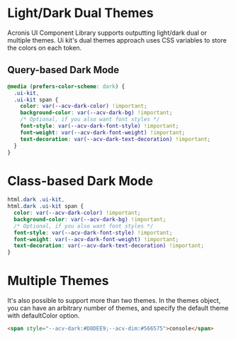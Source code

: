# Light/Dark Dual Themes

Acronis UI Component Library supports outputting light/dark dual or multiple themes.
Ui kit's dual themes approach uses CSS variables to store the colors on each token.

## Query-based Dark Mode

```css
@media (prefers-color-scheme: dark) {
  .ui-kit,
  .ui-kit span {
    color: var(--acv-dark-color) !important;
    background-color: var(--acv-dark-bg) !important;
    /* Optional, if you also want font styles */
    font-style: var(--acv-dark-font-style) !important;
    font-weight: var(--acv-dark-font-weight) !important;
    text-decoration: var(--acv-dark-text-decoration) !important;
  }
}
```


# Class-based Dark Mode

```css
html.dark .ui-kit,
html.dark .ui-kit span {
  color: var(--acv-dark-color) !important;
  background-color: var(--acv-dark-bg) !important;
  /* Optional, if you also want font styles */
  font-style: var(--acv-dark-font-style) !important;
  font-weight: var(--acv-dark-font-weight) !important;
  text-decoration: var(--acv-dark-text-decoration) !important;
}
```

# Multiple Themes

It's also possible to support more than two themes.
In the themes object, you can have an arbitrary number of themes,
and specify the default theme with defaultColor option.

```html
<span style="--acv-dark:#D8DEE9;--acv-dim:#566575">console</span>
```
